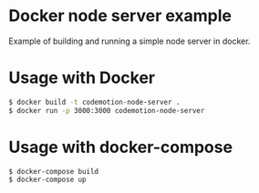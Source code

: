 # Docker node server example

Example of building and running a simple node server in docker.

# Usage with Docker

```bash
$ docker build -t codemotion-node-server .
$ docker run -p 3000:3000 codemotion-node-server
```

# Usage with docker-compose

```bash
$ docker-compose build
$ docker-compose up
```
